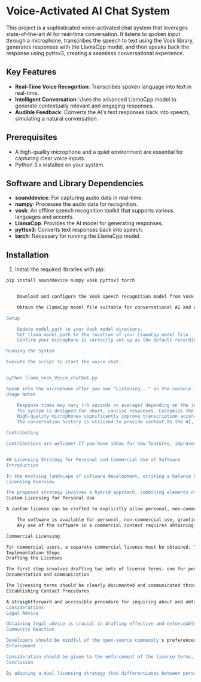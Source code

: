 # Voice-Activated AI Chat System

This project is a sophisticated voice-activated chat system that leverages state-of-the-art AI for real-time conversation. It listens to spoken input through a microphone, transcribes the speech to text using the Vosk library, generates responses with the LlamaCpp model, and then speaks back the response using pyttsx3, creating a seamless conversational experience.

## Key Features

- **Real-Time Voice Recognition**: Transcribes spoken language into text in real-time.
- **Intelligent Conversation**: Uses the advanced LlamaCpp model to generate contextually relevant and engaging responses.
- **Audible Feedback**: Converts the AI's text responses back into speech, simulating a natural conversation.

## Prerequisites

- A high-quality microphone and a quiet environment are essential for capturing clear voice inputs.
- Python 3.x installed on your system.

## Software and Library Dependencies

- **sounddevice**: For capturing audio data in real-time.
- **numpy**: Processes the audio data for recognition.
- **vosk**: An offline speech recognition toolkit that supports various languages and accents.
- **LlamaCpp**: Provides the AI model for generating responses.
- **pyttsx3**: Converts text responses back into speech.
- **torch**: Necessary for running the LlamaCpp model.

## Installation

1. Install the required libraries with pip:

```bash
pip install sounddevice numpy vosk pyttsx3 torch


    Download and configure the Vosk speech recognition model from Vosk Model List. Choose a model compatible with your language and accent.

    Obtain the LlamaCpp model file suitable for conversational AI and ensure it's accessible to the script.

Setup

    Update model_path to your Vosk model directory.
    Set llama_model_path to the location of your LlamaCpp model file.
    Confirm your microphone is correctly set up as the default recording device. Adjust the script if using a specific device.

Running the System

Execute the script to start the voice chat:


python llama_vosk_Voice_chatbot.py

Speak into the microphone after you see "Listening..." on the console. The system will process your speech, generate a response, and read it aloud.
Usage Notes

    Response times may vary (~5 seconds on average) depending on the input complexity and system performance.
    The system is designed for short, concise responses. Customize the maximum response length as needed.
    High-quality microphones significantly improve transcription accuracy and overall experience.
    The conversation history is utilized to provide context to the AI, making responses more relevant.

Contributing

Contributions are welcome! If you have ideas for new features, improvements, or have found bugs, feel free to fork this repository, make changes, and submit a pull request.


## Licensing Strategy for Personal and Commercial Use of Software
Introduction

In the evolving landscape of software development, striking a balance between open accessibility for personal use and monetizing commercial applications is a critical challenge for developers. This document outlines a licensing strategy designed to permit personal use of software freely while regulating commercial usage through explicit permissions or licensing agreements.
Licensing Overview

The proposed strategy involves a hybrid approach, combining elements of custom licensing and dual licensing models. This approach aims to maximize the software's accessibility and usability for non-commercial, personal projects while establishing a clear, legal framework for commercial exploitation.
Custom Licensing for Personal Use

A custom license can be crafted to explicitly allow personal, non-commercial use of the software under specified conditions. These conditions may include limitations on modifications, distribution, and use in commercial projects. The license would clearly state that:

    The software is available for personal, non-commercial use, granting users the rights to use, modify, and distribute the software with certain restrictions aimed at preventing commercial exploitation.
    Any use of the software in a commercial context requires obtaining a commercial license.

Commercial Licensing

For commercial users, a separate commercial license must be obtained. This license would outline the terms under which the software can be used commercially, potentially including a fee structure, support terms, updates, and any other relevant conditions. The commercial license aims to provide businesses with the flexibility and security needed for commercial use while compensating the developers for their work.
Implementation Steps
Drafting the Licenses

The first step involves drafting two sets of license terms: one for personal use and another for commercial use. It is recommended to consult with legal professionals to ensure that the licenses are enforceable, compliant with applicable laws, and clear to end-users.
Documentation and Communication

The licensing terms should be clearly documented and communicated through the software's official channels, such as the README file, the project's website, and within the software itself. This ensures that users are immediately aware of the licensing conditions and know how to proceed if they wish to use the software commercially.
Establishing Contact Procedures

A straightforward and accessible procedure for inquiring about and obtaining a commercial license should be established. This could include providing a contact email, a form on the project's website, or any other method that facilitates easy communication between commercial users and the developers.
Considerations
Legal Advice

Obtaining legal advice is crucial in drafting effective and enforceable licenses. This ensures that the licensing strategy is robust against potential legal challenges and compliant with international software law standards.
Community Reaction

Developers should be mindful of the open-source community's preferences for standard licensing models. Custom or restrictive licenses may impact the project's adoption, contribution levels, and overall community support.
Enforcement

Consideration should be given to the enforcement of the license terms, particularly in preventing unauthorized commercial use. Developers should establish mechanisms to monitor and address violations in a manner that is both effective and respectful of the software community.
Conclusion

By adopting a dual licensing strategy that differentiates between personal and commercial use, developers can foster a supportive environment for personal projects while creating a sustainable revenue stream from commercial applications. This approach respects the principles of open-source software while recognizing the value of the developers' efforts and the commercial potential of their work.
